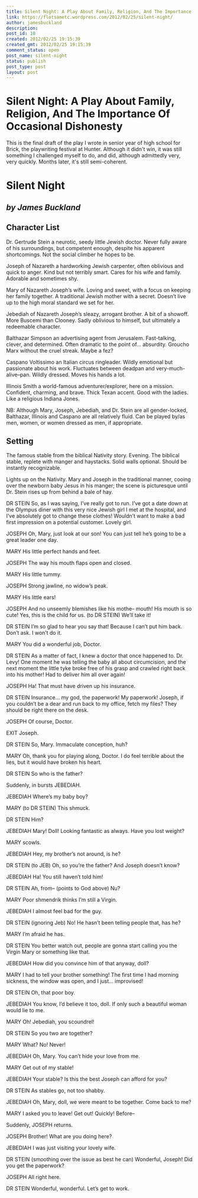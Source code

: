 ```yaml
---
title: Silent Night: A Play About Family, Religion, And The Importance Of Occasional Dishonesty
link: https://flotsametc.wordpress.com/2012/02/25/silent-night/
author: jamesbuckland
description: 
post_id: 10
created: 2012/02/25 19:15:39
created_gmt: 2012/02/25 19:15:39
comment_status: open
post_name: silent-night
status: publish
post_type: post
layout: post
---
```


# Silent Night: A Play About Family, Religion, And The Importance Of Occasional Dishonesty

This is the final draft of the play I wrote in senior year of high school for Brick, the playwriting festival at Hunter. Although it didn't win, it was still something I challenged myself to do, and did, although admittedly very, very quickly. Months later, it's still semi-coherent.

# **Silent Night**

## _by James Buckland_

## **Character List**

Dr. Gertrude Stein a neurotic, seedy little Jewish doctor. Never fully aware of his surroundings, but competent enough, despite his apparent shortcomings. Not the social climber he hopes to be.

Joseph of Nazareth a hardworking Jewish carpenter, often oblivious and quick to anger. Kind but not terribly smart. Cares for his wife and family. Adorable and sometimes shy.

Mary of Nazareth Joseph’s wife. Loving and sweet, with a focus on keeping her family together. A traditional Jewish mother with a secret. Doesn’t live up to the high moral standard we set for her.

Jebediah of Nazareth Joseph’s sleazy, arrogant brother. A bit of a showoff. More Buscemi than Clooney. Sadly oblivious to himself, but ultimately a redeemable character.

Balthazar Simpson an advertising agent from Jerusalem. Fast-talking, clever, and determined. Often dramatic to the point of... absurdity. Groucho Marx without the cruel streak. Maybe a fez?

Caspano Voltissimo an Italian circus ringleader. Wildly emotional but passionate about his work. Fluctuates between deadpan and very-much-alive–pan. Wildly dressed. Moves his hands a lot.

Illinois Smith a world-famous adventurer/explorer, here on a mission. Confident, charming, and brave. Thick Texan accent. Good with the ladies. Like a religious Indiana Jones.

NB: Although Mary, Joseph, Jebediah, and Dr. Stein are all gender-locked, Balthazar, Illinois and Caspano are all relatively fluid. Can be played by/as men, women, or women dressed as men, if appropriate.

## **Setting**

The famous stable from the biblical Nativity story. Evening. The biblical stable, replete with manger and haystacks. Solid walls optional. Should be instantly recognizable.

Lights up on the Nativity. Mary and Joseph in the traditional manner, cooing over the newborn baby Jesus in his manger; the scene is picturesque until Dr. Stein rises up from behind a bale of hay.

DR STEIN So, as I was saying, I’ve really got to run. I’ve got a date down at the Olympus diner with this very nice Jewish girl I met at the hospital, and I’ve absolutely got to change these clothes! Wouldn’t want to make a bad first impression on a potential customer. Lovely girl.

JOSEPH Oh, Mary, just look at our son! You can just tell he’s going to be a great leader one day.

MARY His little perfect hands and feet.

JOSEPH The way his mouth flaps open and closed.

MARY His little tummy.

JOSEPH Strong jawline, no widow’s peak.

MARY His little ears!

JOSEPH And no unseemly blemishes like his mothe– mouth! His mouth is so cute! Yes, this is the child for us. (to DR STEIN) We’ll take it!

DR STEIN I’m so glad to hear you say that! Because I can’t put him back. Don’t ask. I won’t do it.

MARY You did a wonderful job, Doctor.

DR STEIN As a matter of fact, I knew a doctor that once happened to. Dr. Levy! One moment he was telling the baby all about circumcision, and the next moment the little tyke broke free of his grasp and crawled right back into his mother! Had to deliver him all over again!

JOSEPH Ha! That must have driven up his insurance.

DR STEIN Insurance... my god, the paperwork! My paperwork! Joseph, if you couldn’t be a dear and run back to my office, fetch my files? They should be right there on the desk.

JOSEPH Of course, Doctor.

EXIT Joseph.

DR STEIN So, Mary. Immaculate conception, huh?

MARY Oh, thank you for playing along, Doctor. I do feel terrible about the lies, but it would have broken his heart.

DR STEIN So who is the father?

Suddenly, in bursts JEBEDIAH.

JEBEDIAH Where’s my baby boy?

MARY (to DR STEIN) This shmuck.

DR STEIN Him?

JEBEDIAH Mary! Doll! Looking fantastic as always. Have you lost weight?

MARY scowls.

JEBEDIAH Hey, my brother’s not around, is he?

DR STEIN (to JEB) Oh, so you’re the father? And Joseph doesn’t know?

JEBEDIAH Ha! You still haven’t told him!

DR STEIN Ah, from– (points to God above) Nu?

MARY Poor shmendrik thinks I’m still a Virgin.

JEBEDIAH I almost feel bad for the guy.

DR STEIN (ignoring Jeb) No! He hasn’t been telling people that, has he?

MARY I’m afraid he has.

DR STEIN You better watch out, people are gonna start calling you the Virgin Mary or something like that.

JEBEDIAH How did you convince him of that anyway, doll?

MARY I had to tell your brother something! The first time I had morning sickness, the window was open, and I just... improvised!

DR STEIN Oh, that poor boy.

JEBEDIAH You know, I’d believe it too, doll. If only such a beautiful woman would lie to me.

MARY Oh! Jebediah, you scoundrel!

DR STEIN So you two are together?

MARY What? No! Never!

JEBEDIAH Oh, Mary. You can’t hide your love from me.

MARY Get out of my stable!

JEBEDIAH Your stable? Is this the best Joseph can afford for you?

DR STEIN As stables go, not too shabby.

JEBEDIAH Oh, Mary, doll, we were meant to be together. Come back to me?

MARY I asked you to leave! Get out! Quickly! Before–

Suddenly, JOSEPH returns.

JOSEPH Brother! What are you doing here?

JEBEDIAH I was just visiting your lovely wife.

DR STEIN (smoothing over the issue as best he can) Wonderful, Joseph! Did you get the paperwork?

JOSEPH All right here.

DR STEIN Wonderful, wonderful. Let’s get to work.